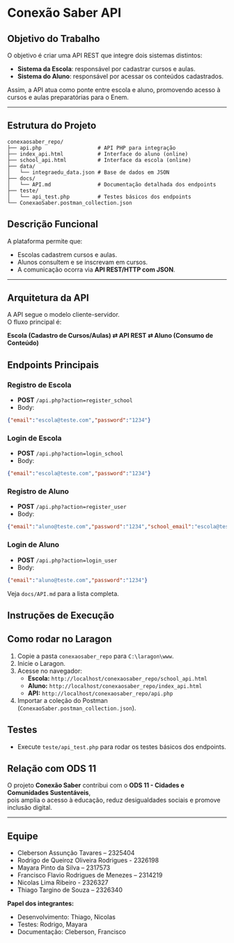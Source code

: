 # Conexão Saber API

## Objetivo do Trabalho  
O objetivo é criar uma API REST que integre dois sistemas distintos:  
- **Sistema da Escola**: responsável por cadastrar cursos e aulas.  
- **Sistema do Aluno**: responsável por acessar os conteúdos cadastrados.  

Assim, a API atua como ponte entre escola e aluno, promovendo acesso à cursos e aulas preparatórias para o Enem.

---

## Estrutura do Projeto
```
conexaosaber_repo/
├── api.php                  # API PHP para integração
├── index_api.html           # Interface do aluno (online)
├── school_api.html          # Interface da escola (online)
├── data/
│   └── integraedu_data.json # Base de dados em JSON
├── docs/
│   └── API.md               # Documentação detalhada dos endpoints
├── teste/
│   └── api_test.php         # Testes básicos dos endpoints
└── ConexaoSaber.postman_collection.json
```

## Descrição Funcional
A plataforma permite que:
- Escolas cadastrem cursos e aulas.  
- Alunos consultem e se inscrevam em cursos.  
- A comunicação ocorra via **API REST/HTTP com JSON**.

---

## Arquitetura da API
A API segue o modelo cliente-servidor.  
O fluxo principal é:

**Escola (Cadastro de Cursos/Aulas) ⇄ API REST ⇄ Aluno (Consumo de Conteúdo)**

## Endpoints Principais

### Registro de Escola
- **POST** `/api.php?action=register_school`
- Body:
```json
{"email":"escola@teste.com","password":"1234"}
```

### Login de Escola
- **POST** `/api.php?action=login_school`
- Body:
```json
{"email":"escola@teste.com","password":"1234"}
```

### Registro de Aluno
- **POST** `/api.php?action=register_user`
- Body:
```json
{"email":"aluno@teste.com","password":"1234","school_email":"escola@teste.com"}
```

### Login de Aluno
- **POST** `/api.php?action=login_user`
- Body:
```json
{"email":"aluno@teste.com","password":"1234"}
```

Veja `docs/API.md` para a lista completa.

## Instruções de Execução

## Como rodar no Laragon

1. Copie a pasta `conexaosaber_repo` para `C:\laragon\www`.  
2. Inicie o Laragon.  
3. Acesse no navegador:  
   - **Escola:** `http://localhost/conexaosaber_repo/school_api.html`  
   - **Aluno:** `http://localhost/conexaosaber_repo/index_api.html`  
   - **API:** `http://localhost/conexaosaber_repo/api.php`  
4. Importar a coleção do Postman (`ConexaoSaber.postman_collection.json`).

## Testes
- Execute `teste/api_test.php` para rodar os testes básicos dos endpoints.  

## Relação com ODS 11
O projeto **Conexão Saber** contribui com o **ODS 11 - Cidades e Comunidades Sustentáveis**,  
pois amplia o acesso à educação, reduz desigualdades sociais e promove inclusão digital. 

---

## Equipe
- Cleberson Assunção Tavares – 2325404  
- Rodrigo de Queiroz Oliveira Rodrigues - 2326198  
- Mayara Pinto da Silva – 2317573  
- Francisco Flavio Rodrigues de Menezes – 2314219  
- Nicolas Lima Ribeiro - 2326327  
- Thiago Targino de Souza – 2326340  

**Papel dos integrantes:**  
- Desenvolvimento: Thiago, Nicolas  
- Testes: Rodrigo, Mayara  
- Documentação: Cleberson, Francisco  
